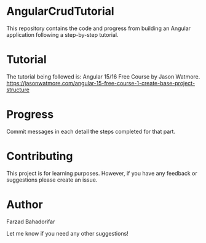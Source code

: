 # AngularCrudTutorial
This repository contains the code and progress from building an Angular application following a step-by-step tutorial.

# Tutorial
The tutorial being followed is:
Angular 15/16 Free Course by Jason Watmore.
https://jasonwatmore.com/angular-15-free-course-1-create-base-project-structure

# Progress
Commit messages in each detail the steps completed for that part.

# Contributing
This project is for learning purposes. However, if you have any feedback or suggestions please create an issue.

# Author
Farzad Bahadorifar

Let me know if you need any other suggestions!